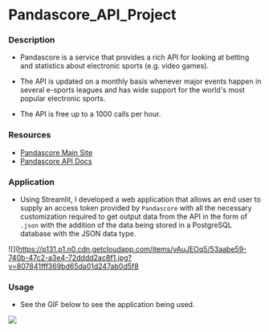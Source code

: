 # Pandascore_API_Project

### Description

- Pandascore is a service that provides a rich API for looking at betting and statistics about electronic sports (e.g. video games).

- The API is updated on a monthly basis whenever major events happen in several e-sports leagues and has wide support for the world's most popular electronic sports.

- The API is free up to a 1000 calls per hour.

### Resources

- [Pandascore Main Site](https://pandascore.co/)
- [Pandascore API Docs](https://developers.pandascore.co/reference)

### Application

- Using Streamlit, I developed a web application that allows an end user to supply an access token provided by `Pandascore` with all the necessary customization required to get output data from the API in the form of `.json` with the addition of the data being stored in a PostgreSQL database with the JSON data type.

![](https://p131.p1.n0.cdn.getcloudapp.com/items/yAuJEOq5/53aabe59-740b-47c2-a3e4-72dddd2ac8f1.jpg?v=807841fff369bd65da01d247ab0d5f8

### Usage

- See the GIF below to see the application being used.

![](https://p131.p1.n0.cdn.getcloudapp.com/items/OAuoD5XQ/257266aa-ab8d-4bf8-894a-5060d568c996.gif?v=e21dacdcea8a2d31f859cddd8956ccda)
